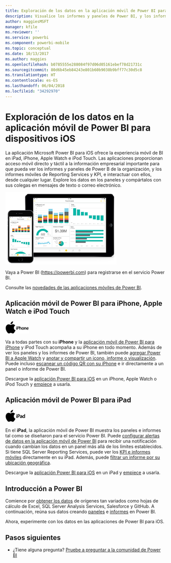 ```yaml
---
title: Exploración de los datos en la aplicación móvil de Power BI para dispositivos iOS
description: Visualice los informes y paneles de Power BI, y los informes móviles de Reporting Services y KPI, e interactúe con ellos, en su iPad, iPhone, Apple Watch e iPod Touch.
author: maggiesMSFT
manager: kfile
ms.reviewer: ''
ms.service: powerbi
ms.component: powerbi-mobile
ms.topic: conceptual
ms.date: 10/13/2017
ms.author: maggies
ms.openlocfilehash: b0785555e288084f97d06d05161ebef78d21731c
ms.sourcegitcommit: 80d6b45eb84243e801b60b9038b9bff77c30d5c8
ms.translationtype: HT
ms.contentlocale: es-ES
ms.lasthandoff: 06/04/2018
ms.locfileid: "34292970"
---
```

# <a name="explore-your-data-on-the-power-bi-mobile-app-for-ios-devices"></a>Exploración de los datos en la aplicación móvil de Power BI para dispositivos iOS
La aplicación Microsoft Power BI para iOS ofrece la experiencia móvil de BI en iPad, iPhone, Apple Watch e iPod Touch. Las aplicaciones proporcionan acceso móvil directo y táctil a la información empresarial importante para que pueda ver los informes y paneles de Power B de la organización, y los informes móviles de Reporting Services y KPI, e interactuar con ellos, desde cualquier lugar. Explore los datos en los paneles y compártalos con sus colegas en mensajes de texto o correo electrónico.

![iPhone e iPad](media/mobile-ios-ipad-iphone-apps/pbi_ipad_iphonedevices.png)

Vaya a Power BI (https://powerbi.com) para registrarse en el servicio Power BI.

Consulte las [novedades de las aplicaciones móviles de Power BI](mobile-whats-new-in-the-mobile-apps.md).

## <a name="power-bi-mobile-app-for-iphone-apple-watch-and-ipod-touch"></a>Aplicación móvil de Power BI para iPhone, Apple Watch e iPod Touch
![Logotipo de iPhone](media/mobile-ios-ipad-iphone-apps/iphone-logo-40-px.png)

Va a todas partes con su **iPhone** y la [aplicación móvil de Power BI para iPhone](mobile-ipad-app-get-started.md) y iPod Touch acompaña a su iPhone en todo momento. Además de ver los paneles y los informes de Power BI, también puede [agregar Power BI a Apple Watch](mobile-apple-watch.md) y [anotar y compartir un icono, informe o visualización](mobile-annotate-and-share-a-tile-from-the-mobile-apps.md). Puede incluso [escanear un código QR con su iPhone](mobile-apps-qr-code.md) e ir directamente a un panel o informe de Power BI.

Descargue la [aplicación Power BI para iOS](http://go.microsoft.com/fwlink/?LinkId=522062) en un iPhone, Apple Watch o iPod Touch y [empiece](mobile-iphone-app-get-started.md) a usarla.

## <a name="power-bi-mobile-app-for-ipad"></a>Aplicación móvil de Power BI para iPad
![Logotipo de iPad](media/mobile-ios-ipad-iphone-apps/ipad-logo-40-px.png)

En el **iPad**, la aplicación móvil de Power BI muestra los paneles e informes tal como se diseñaron para el servicio Power BI. Puede [configurar alertas de datos en la aplicación móvil de Power BI](mobile-set-data-alerts-in-the-mobile-apps.md) para recibir una notificación cuando cambian los datos en un panel más allá de los límites establecidos. Si tiene SQL Server Reporting Services, puede ver los [KPI e informes móviles](mobile-app-ssrs-kpis-mobile-on-premises-reports.md) directamente en su iPad. Además, puede [filtrar un informe por su ubicación geográfica](mobile-apps-geographic-filtering.md).  

Descargue la [aplicación Power BI para iOS](http://go.microsoft.com/fwlink/?LinkId=522062) en un iPad y [empiece](mobile-ipad-app-get-started.md) a usarla.

## <a name="get-started-with-power-bi"></a>Introducción a Power BI
Comience por [obtener los datos](service-get-data.md) de orígenes tan variados como hojas de cálculo de Excel, SQL Server Analysis Services, Salesforce y GitHub. A continuación, reúna sus datos creando [paneles](service-dashboards.md) e [informes](service-reports.md) en Power BI.

Ahora, experimente con los datos en las aplicaciones de Power BI para iOS.

## <a name="next-steps"></a>Pasos siguientes
* ¿Tiene alguna pregunta? [Pruebe a preguntar a la comunidad de Power BI](http://community.powerbi.com/)

